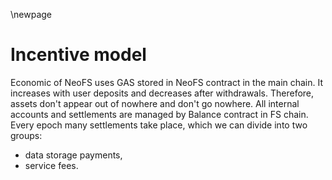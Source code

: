 \newpage
# Incentive model

Economic of NeoFS uses GAS stored in NeoFS contract in the main chain. It increases with user deposits and decreases after withdrawals. Therefore, assets don't appear out of nowhere and don't go nowhere. All internal accounts and settlements are managed by Balance contract in FS chain. Every epoch many settlements take place, which we can divide into two groups:

- data storage payments,
- service fees.
